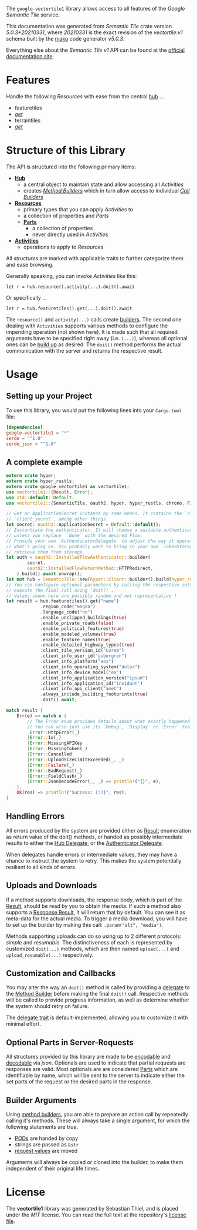 <!---
DO NOT EDIT !
This file was generated automatically from 'src/generator/templates/api/README.md.mako'
DO NOT EDIT !
-->
The `google-vectortile1` library allows access to all features of the *Google Semantic Tile* service.

This documentation was generated from *Semantic Tile* crate version *5.0.3+20210331*, where *20210331* is the exact revision of the *vectortile:v1* schema built by the [mako](http://www.makotemplates.org/) code generator *v5.0.3*.

Everything else about the *Semantic Tile* *v1* API can be found at the
[official documentation site](https://developers.google.com/maps/contact-sales/).
# Features

Handle the following *Resources* with ease from the central [hub](https://docs.rs/google-vectortile1/5.0.3+20210331/google_vectortile1/SemanticTile) ... 

* featuretiles
 * [*get*](https://docs.rs/google-vectortile1/5.0.3+20210331/google_vectortile1/api::FeaturetileGetCall)
* terraintiles
 * [*get*](https://docs.rs/google-vectortile1/5.0.3+20210331/google_vectortile1/api::TerraintileGetCall)




# Structure of this Library

The API is structured into the following primary items:

* **[Hub](https://docs.rs/google-vectortile1/5.0.3+20210331/google_vectortile1/SemanticTile)**
    * a central object to maintain state and allow accessing all *Activities*
    * creates [*Method Builders*](https://docs.rs/google-vectortile1/5.0.3+20210331/google_vectortile1/client::MethodsBuilder) which in turn
      allow access to individual [*Call Builders*](https://docs.rs/google-vectortile1/5.0.3+20210331/google_vectortile1/client::CallBuilder)
* **[Resources](https://docs.rs/google-vectortile1/5.0.3+20210331/google_vectortile1/client::Resource)**
    * primary types that you can apply *Activities* to
    * a collection of properties and *Parts*
    * **[Parts](https://docs.rs/google-vectortile1/5.0.3+20210331/google_vectortile1/client::Part)**
        * a collection of properties
        * never directly used in *Activities*
* **[Activities](https://docs.rs/google-vectortile1/5.0.3+20210331/google_vectortile1/client::CallBuilder)**
    * operations to apply to *Resources*

All *structures* are marked with applicable traits to further categorize them and ease browsing.

Generally speaking, you can invoke *Activities* like this:

```Rust,ignore
let r = hub.resource().activity(...).doit().await
```

Or specifically ...

```ignore
let r = hub.featuretiles().get(...).doit().await
```

The `resource()` and `activity(...)` calls create [builders][builder-pattern]. The second one dealing with `Activities` 
supports various methods to configure the impending operation (not shown here). It is made such that all required arguments have to be 
specified right away (i.e. `(...)`), whereas all optional ones can be [build up][builder-pattern] as desired.
The `doit()` method performs the actual communication with the server and returns the respective result.

# Usage

## Setting up your Project

To use this library, you would put the following lines into your `Cargo.toml` file:

```toml
[dependencies]
google-vectortile1 = "*"
serde = "^1.0"
serde_json = "^1.0"
```

## A complete example

```Rust
extern crate hyper;
extern crate hyper_rustls;
extern crate google_vectortile1 as vectortile1;
use vectortile1::{Result, Error};
use std::default::Default;
use vectortile1::{SemanticTile, oauth2, hyper, hyper_rustls, chrono, FieldMask};

// Get an ApplicationSecret instance by some means. It contains the `client_id` and 
// `client_secret`, among other things.
let secret: oauth2::ApplicationSecret = Default::default();
// Instantiate the authenticator. It will choose a suitable authentication flow for you, 
// unless you replace  `None` with the desired Flow.
// Provide your own `AuthenticatorDelegate` to adjust the way it operates and get feedback about 
// what's going on. You probably want to bring in your own `TokenStorage` to persist tokens and
// retrieve them from storage.
let auth = oauth2::InstalledFlowAuthenticator::builder(
        secret,
        oauth2::InstalledFlowReturnMethod::HTTPRedirect,
    ).build().await.unwrap();
let mut hub = SemanticTile::new(hyper::Client::builder().build(hyper_rustls::HttpsConnectorBuilder::new().with_native_roots().https_or_http().enable_http1().build()), auth);
// You can configure optional parameters by calling the respective setters at will, and
// execute the final call using `doit()`.
// Values shown here are possibly random and not representative !
let result = hub.featuretiles().get("name")
             .region_code("magna")
             .language_code("no")
             .enable_unclipped_buildings(true)
             .enable_private_roads(false)
             .enable_political_features(true)
             .enable_modeled_volumes(true)
             .enable_feature_names(true)
             .enable_detailed_highway_types(true)
             .client_tile_version_id("Lorem")
             .client_info_user_id("gubergren")
             .client_info_platform("eos")
             .client_info_operating_system("dolor")
             .client_info_device_model("ea")
             .client_info_application_version("ipsum")
             .client_info_application_id("invidunt")
             .client_info_api_client("amet")
             .always_include_building_footprints(true)
             .doit().await;

match result {
    Err(e) => match e {
        // The Error enum provides details about what exactly happened.
        // You can also just use its `Debug`, `Display` or `Error` traits
         Error::HttpError(_)
        |Error::Io(_)
        |Error::MissingAPIKey
        |Error::MissingToken(_)
        |Error::Cancelled
        |Error::UploadSizeLimitExceeded(_, _)
        |Error::Failure(_)
        |Error::BadRequest(_)
        |Error::FieldClash(_)
        |Error::JsonDecodeError(_, _) => println!("{}", e),
    },
    Ok(res) => println!("Success: {:?}", res),
}

```
## Handling Errors

All errors produced by the system are provided either as [Result](https://docs.rs/google-vectortile1/5.0.3+20210331/google_vectortile1/client::Result) enumeration as return value of
the doit() methods, or handed as possibly intermediate results to either the 
[Hub Delegate](https://docs.rs/google-vectortile1/5.0.3+20210331/google_vectortile1/client::Delegate), or the [Authenticator Delegate](https://docs.rs/yup-oauth2/*/yup_oauth2/trait.AuthenticatorDelegate.html).

When delegates handle errors or intermediate values, they may have a chance to instruct the system to retry. This 
makes the system potentially resilient to all kinds of errors.

## Uploads and Downloads
If a method supports downloads, the response body, which is part of the [Result](https://docs.rs/google-vectortile1/5.0.3+20210331/google_vectortile1/client::Result), should be
read by you to obtain the media.
If such a method also supports a [Response Result](https://docs.rs/google-vectortile1/5.0.3+20210331/google_vectortile1/client::ResponseResult), it will return that by default.
You can see it as meta-data for the actual media. To trigger a media download, you will have to set up the builder by making
this call: `.param("alt", "media")`.

Methods supporting uploads can do so using up to 2 different protocols: 
*simple* and *resumable*. The distinctiveness of each is represented by customized 
`doit(...)` methods, which are then named `upload(...)` and `upload_resumable(...)` respectively.

## Customization and Callbacks

You may alter the way an `doit()` method is called by providing a [delegate](https://docs.rs/google-vectortile1/5.0.3+20210331/google_vectortile1/client::Delegate) to the 
[Method Builder](https://docs.rs/google-vectortile1/5.0.3+20210331/google_vectortile1/client::CallBuilder) before making the final `doit()` call. 
Respective methods will be called to provide progress information, as well as determine whether the system should 
retry on failure.

The [delegate trait](https://docs.rs/google-vectortile1/5.0.3+20210331/google_vectortile1/client::Delegate) is default-implemented, allowing you to customize it with minimal effort.

## Optional Parts in Server-Requests

All structures provided by this library are made to be [encodable](https://docs.rs/google-vectortile1/5.0.3+20210331/google_vectortile1/client::RequestValue) and 
[decodable](https://docs.rs/google-vectortile1/5.0.3+20210331/google_vectortile1/client::ResponseResult) via *json*. Optionals are used to indicate that partial requests are responses 
are valid.
Most optionals are are considered [Parts](https://docs.rs/google-vectortile1/5.0.3+20210331/google_vectortile1/client::Part) which are identifiable by name, which will be sent to 
the server to indicate either the set parts of the request or the desired parts in the response.

## Builder Arguments

Using [method builders](https://docs.rs/google-vectortile1/5.0.3+20210331/google_vectortile1/client::CallBuilder), you are able to prepare an action call by repeatedly calling it's methods.
These will always take a single argument, for which the following statements are true.

* [PODs][wiki-pod] are handed by copy
* strings are passed as `&str`
* [request values](https://docs.rs/google-vectortile1/5.0.3+20210331/google_vectortile1/client::RequestValue) are moved

Arguments will always be copied or cloned into the builder, to make them independent of their original life times.

[wiki-pod]: http://en.wikipedia.org/wiki/Plain_old_data_structure
[builder-pattern]: http://en.wikipedia.org/wiki/Builder_pattern
[google-go-api]: https://github.com/google/google-api-go-client

# License
The **vectortile1** library was generated by Sebastian Thiel, and is placed 
under the *MIT* license.
You can read the full text at the repository's [license file][repo-license].

[repo-license]: https://github.com/Byron/google-apis-rsblob/main/LICENSE.md

